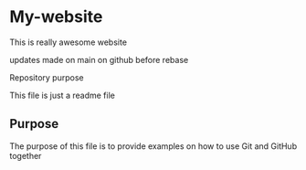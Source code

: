 # My-website

This is really awesome website

updates made on main on github before rebase

Repository purpose

This file is just a readme file

## Purpose

The purpose of this file is to provide examples
on how to use Git and GitHub together
